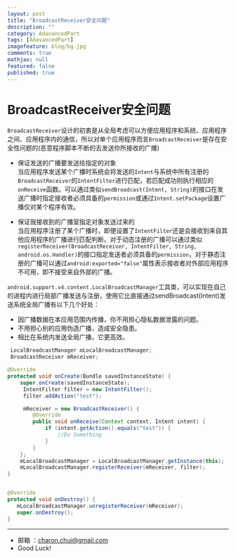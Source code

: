 ```yaml
---
layout: post
title: "BroadcastReceiver安全问题"
description: ""
category: AdavancedPart
tags: [AdavancedPart]
imagefeature: blog/bg.jpg
comments: true
mathjax: null
featured: false
published: true
---
```




BroadcastReceiver安全问题
===

`BroadcastReceiver`设计的初衷是从全局考虑可以方便应用程序和系统、应用程序之间、应用程序内的通信，所以对单个应用程序而言`BroadcastReceiver`是存在安全性问题的(恶意程序脚本不断的去发送你所接收的广播)
- 保证发送的广播要发送给指定的对象      
    当应用程序发送某个广播时系统会将发送的`Intent`与系统中所有注册的`BroadcastReceiver`的`IntentFilter`进行匹配，若匹配成功则执行相应的`onReceive`函数。可以通过类似`sendBroadcast(Intent, String)`的接口在发送广播时指定接收者必须具备的`permission`或通过`Intent.setPackage`设置广播仅对某个程序有效。

- 保证我接收到的广播室指定对象发送过来的    
    当应用程序注册了某个广播时，即便设置了`IntentFilter`还是会接收到来自其他应用程序的广播进行匹配判断。对于动态注册的广播可以通过类似`registerReceiver(BroadcastReceiver, IntentFilter, String, android.os.Handler)`的接口指定发送者必须具备的`permission`，对于静态注册的广播可以通过`android:exported="false"`属性表示接收者对外部应用程序不可用，即不接受来自外部的广播。

`android.support.v4.content.LocalBroadcastManager`工具类，可以实现在自己的进程内进行局部广播发送与注册，使用它比直接通过sendBroadcast(Intent)发送系统全局广播有以下几个好处：
- 因广播数据在本应用范围内传播，你不用担心隐私数据泄露的问题。
- 不用担心别的应用伪造广播，造成安全隐患。
- 相比在系统内发送全局广播，它更高效。

```java
 LocalBroadcastManager mLocalBroadcastManager;  
 BroadcastReceiver mReceiver;  

@Override
protected void onCreate(Bundle savedInstanceState) {
	super.onCreate(savedInstanceState);
	 IntentFilter filter = new IntentFilter();  
	 filter.addAction("test");  

	 mReceiver = new BroadcastReceiver() {  
		@Override  
		public void onReceive(Context context, Intent intent) {  
			if (intent.getAction().equals("test")) {  
				//Do Something
			} 
		}  
	};  
	mLocalBroadcastManager = LocalBroadcastManager.getInstance(this);
	mLocalBroadcastManager.registerReceiver(mReceiver, filter);
}


@Override
protected void onDestroy() {
   mLocalBroadcastManager.unregisterReceiver(mReceiver);
   super.onDestroy();
} 
```

---

- 邮箱 ：charon.chui@gmail.com  
- Good Luck! 